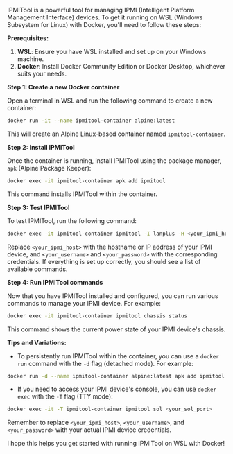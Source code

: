 IPMITool is a powerful tool for managing IPMI (Intelligent Platform Management Interface) devices. To get it running on WSL (Windows Subsystem for Linux) with Docker, you'll need to follow these steps:

**Prerequisites:**

1. **WSL**: Ensure you have WSL installed and set up on your Windows machine.
2. **Docker**: Install Docker Community Edition or Docker Desktop, whichever suits your needs.

**Step 1: Create a new Docker container**

Open a terminal in WSL and run the following command to create a new container:
```bash
docker run -it --name ipmitool-container alpine:latest
```
This will create an Alpine Linux-based container named `ipmitool-container`.

**Step 2: Install IPMITool**

Once the container is running, install IPMITool using the package manager, `apk` (Alpine Package Keeper):
```bash
docker exec -it ipmitool-container apk add ipmitool
```
This command installs IPMITool within the container.

**Step 3: Test IPMITool**

To test IPMITool, run the following command:
```bash
docker exec -it ipmitool-container ipmitool -I lanplus -H <your_ipmi_host> -U <your_username> -P <your_password>
```
Replace `<your_ipmi_host>` with the hostname or IP address of your IPMI device, and `<your_username>` and `<your_password>` with the corresponding credentials. If everything is set up correctly, you should see a list of available commands.

**Step 4: Run IPMITool commands**

Now that you have IPMITool installed and configured, you can run various commands to manage your IPMI device. For example:
```bash
docker exec -it ipmitool-container ipmitool chassis status
```
This command shows the current power state of your IPMI device's chassis.

**Tips and Variations:**

* To persistently run IPMITool within the container, you can use a `docker run` command with the `-d` flag (detached mode). For example:
```bash
docker run -d --name ipmitool-container alpine:latest apk add ipmitool && docker exec -it ipmitool-container ipmitool ...
```
* If you need to access your IPMI device's console, you can use `docker exec` with the `-T` flag (TTY mode):
```bash
docker exec -it -T ipmitool-container ipmitool sol <your_sol_port>
```
Remember to replace `<your_ipmi_host>`, `<your_username>`, and `<your_password>` with your actual IPMI device credentials.

I hope this helps you get started with running IPMITool on WSL with Docker!
